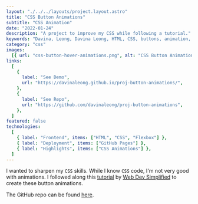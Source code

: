 ```yaml
---
layout: "./../../layouts/project.layout.astro"
title: "CSS Button Animations"
subtitle: "CSS Animation"
date: "2022-01-24"
description: "A project to improve my CSS while following a tutorial."
keywords: "Davina, Leong, Davina Leong, HTML, CSS, buttons, animation, css animation, flex, flexbox"
category: "css"
images:
  [{ url: "css-button-hover-animations.png", alt: "CSS Button Animations" }]
links:
  [
    {
      label: "See Demo",
      url: "https://davinaleong.github.io/proj-button-animations/",
    },
    {
      label: "See Repo",
      url: "https://github.com/davinaleong/proj-button-animations",
    },
  ]
featured: false
technologies:
  [
    { label: "Frontend", items: ["HTML", "CSS", "Flexbox"] },
    { label: "Deployment", items: ["GitHub Pages"] },
    { label: "Highlights", items: ["CSS Animations"] },
  ]
---
```


I wanted to sharpen my `CSS` skills. While I know `CSS` code, I'm not very good with animations. I followed along this [tutorial](https://www.youtube.com/watch?v=cH0TC9gWiAg) by [Web Dev Simplified](https://www.youtube.com/channel/UCFbNIlppjAuEX4znoulh0Cw) to create these button animations.

The GitHub repo can be found [here](https://github.com/davinaleong/proj-button-animations).
